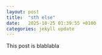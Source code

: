 ```yaml
---
layout: post
title:  "sth else"
date:   2025-10-25 01:39:55 +0100
categories: jekyll update
---
```



This post is blablabla


